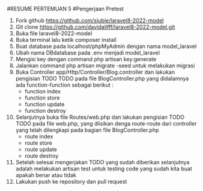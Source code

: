 #RESUME PERTEMUAN 5
#Pengerjaan Pretest
1.	Fork github https://github.com/siubie/laravel8-2022-model
2.	Git clone https://github.com/davidalifff/laravel8-2022-model.git
3.	Buka file laravel8-2022-model
4.	Buka terminal lalu ketik composer install
5.	Buat database pada localhost/phpMyAdmin dengan nama model_laravel
6.	Ubah nama DBdatabase pada .env menjadi model_laravel
7.	Mengisi key dengan command php artisan key:generate
8.	Jalankan command php artisan migrate -seed untuk melakukan migrasi
9.	Buka Controller app/Http/Controller/Blog.controller dan lakukan pengisian TODO TODO pada file BlogController.php yang didalamnya ada function-function sebagai berikut :
    - function index 
    - function store
    - function update
    - function destroy
10.	Selanjutnya buka file Routes/web.php dan lakukan pengisian TODO TODO pada file web.php, yang diisikan denga route-route dari controller yang telah dilengkapi pada bagian file BlogController.php
    - route index
    - route store
    - route update
    - route destroy
11.	Setelah selesai mengerjakan TODO yang sudah diberikan selanjutnya adalah melakukan artisan test untuk testing code yang sudah kita buat apakah benar atau tidak
12.	Lakukan push ke repository dan pull request



